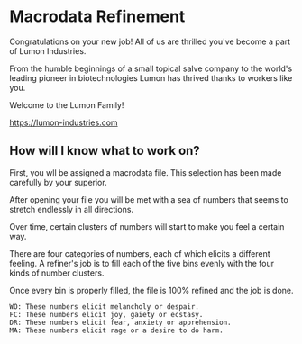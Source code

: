 # Macrodata Refinement

Congratulations on your new job! All of us are thrilled you've become a part of Lumon Industries. 

From the humble beginnings of a small topical salve company to the world's leading pioneer in biotechnologies Lumon has thrived thanks to workers like you.

Welcome to the Lumon Family!

https://lumon-industries.com

## How will I know what to work on?

First, you wll be assigned a macrodata file. This selection has been made carefully by your superior.

After opening your file you will be met with a sea of numbers that seems to stretch endlessly in all directions.

Over time, certain clusters of numbers will start to make you feel a certain way.

There are four categories of numbers, each of which elicits a different feeling. A refiner's job is to fill each of the five bins evenly with the four kinds of number clusters.

Once every bin is properly filled, the file is 100% refined and the job is done.

```
WO: These numbers elicit melancholy or despair.
FC: These numbers elicit joy, gaiety or ecstasy.
DR: These numbers elicit fear, anxiety or apprehension.
MA: These numbers elicit rage or a desire to do harm.
```
